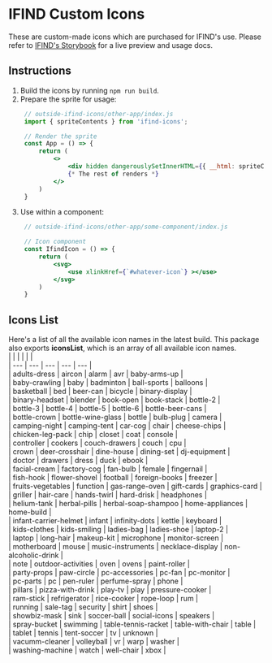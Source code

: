 # IFIND Custom Icons

These are custom-made icons which are purchased for IFIND's use. Please refer to [IFIND's Storybook](https://www.ifindilu.com/storybook/?path=/story/00-styleguide-ifind-icons--ifind-icons) for a live preview and usage docs.

## Instructions
1. Build the icons by running `npm run build`.
2. Prepare the sprite for usage:
   ```jsx
    // outside-ifind-icons/other-app/index.js
    import { spriteContents } from 'ifind-icons';

    // Render the sprite
    const App = () => {
        return (
            <>
                <div hidden dangerouslySetInnerHTML={{ __html: spriteContents }}></div>
                {* The rest of renders *}
            </>
        )
    }
   ```
3. Use within a component:
   ```jsx
    // outside-ifind-icons/other-app/some-component/index.js

    // Icon component
    const IfindIcon = () => {
        return (
            <svg>
                <use xlinkHref={`#whatever-icon`} ></use>
            </svg>
        )
    }
   ```

## Icons List
Here's a list of all the available icon names in the latest build. This package also exports **iconsList**, which is an array of all available icon names.  
|  |  |  |  |  |  
| --- | --- | --- | --- | --- |  
| adults-dress | aircon | alarm | avr | baby-arms-up |  
| baby-crawling | baby | badminton | ball-sports | balloons |  
| basketball | bed | beer-can | bicycle | binary-display |  
| binary-headset | blender | book-open | book-stack | bottle-2 |  
| bottle-3 | bottle-4 | bottle-5 | bottle-6 | bottle-beer-cans |  
| bottle-crown | bottle-wine-glass | bottle | bulb-plug | camera |  
| camping-night | camping-tent | car-cog | chair | cheese-chips |  
| chicken-leg-pack | chip | closet | coat | console |  
| controller | cookers | couch-drawers | couch | cpu |  
| crown | deer-crosshair | dine-house | dining-set | dj-equipment |  
| doctor | drawers | dress | duck | ebook |  
| facial-cream | factory-cog | fan-bulb | female | fingernail |  
| fish-hook | flower-shovel | football | foreign-books | freezer |  
| fruits-vegetables | function | gas-range-oven | gift-cards | graphics-card |  
| griller | hair-care | hands-twirl | hard-drisk | headphones |  
| helium-tank | herbal-pills | herbal-soap-shampoo | home-appliances | home-build |  
| infant-carrier-helmet | infant | infinity-dots | kettle | keyboard |  
| kids-clothes | kids-smiling | ladies-bag | ladies-shoe | laptop-2 |  
| laptop | long-hair | makeup-kit | microphone | monitor-screen |  
| motherboard | mouse | music-instruments | necklace-display | non-alcoholic-drink |  
| note | outdoor-activities | oven | ovens | paint-roller |  
| party-props | paw-circle | pc-accessories | pc-fan | pc-monitor |  
| pc-parts | pc | pen-ruler | perfume-spray | phone |  
| pillars | pizza-with-drink | play-tv | play | pressure-cooker |  
| ram-stick | refrigerator | rice-cooker | rope-loop | rum |  
| running | sale-tag | security | shirt | shoes |  
| showbiz-mask | sink | soccer-ball | social-icons | speakers |  
| spray-bucket | swimming | table-tennis-racket | table-with-chair | table |  
| tablet | tennis | tent-soccer | tv | unknown |  
| vacumm-cleaner | volleyball | vr | warp | washer |  
| washing-machine | watch | well-chair | xbox |